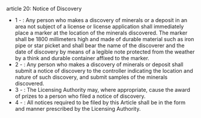 article 20: Notice of Discovery

<ul>
			<li>1 - : Any person who makes a discovery of minerals or a deposit in an area not subject of a license or license application shall immediately place a marker at the location of the minerals discovered. The marker shall be 1800 millimeters high and made of durable material such as iron pipe or star picket and shall bear the name of the discoverer and the date of discovery by means of a legible note protected from the weather by a think and durable container affixed to the marker.<ul>
			</ul></li>			<li>2 - : Any person who makes a discovery of minerals or deposit shall submit a notice of discovery to the controller indicating the location and nature of such discovery, and submit samples of the minerals discovered.<ul>
			</ul></li>			<li>3 - : The Licensing Authority may, where appropriate, cause the award of prizes to a person who filed a notice of discovery.<ul>
			</ul></li>			<li>4 - : All notices required to be filed by this Article shall be in the form and manner prescribed by the Licensing Authority.<ul>
			</ul></li></ul>